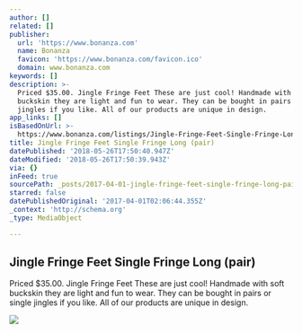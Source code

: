 ```yaml
---
author: []
related: []
publisher:
  url: 'https://www.bonanza.com'
  name: Bonanza
  favicon: 'https://www.bonanza.com/favicon.ico'
  domain: www.bonanza.com
keywords: []
description: >-
  Priced $35.00. Jingle Fringe Feet These are just cool! Handmade with soft
  buckskin they are light and fun to wear. They can be bought in pairs or single
  jingles if you like. All of our products are unique in design.
app_links: []
isBasedOnUrl: >-
  https://www.bonanza.com/listings/Jingle-Fringe-Feet-Single-Fringe-Long-pair-/388167977
title: Jingle Fringe Feet Single Fringe Long (pair)
datePublished: '2018-05-26T17:50:40.947Z'
dateModified: '2018-05-26T17:50:39.943Z'
via: {}
inFeed: true
sourcePath: _posts/2017-04-01-jingle-fringe-feet-single-fringe-long-pair.md
starred: false
datePublishedOriginal: '2017-04-01T02:06:44.355Z'
_context: 'http://schema.org'
_type: MediaObject

---
```

<article style=""><h1>Jingle Fringe Feet Single Fringe Long (pair)</h1><p>Priced $35.00. Jingle Fringe Feet These are just cool! Handmade with soft buckskin they are light and fun to wear. They can be bought in pairs or single jingles if you like. All of our products are unique in design.</p><img src="https://images.bonanzastatic.com/afu/images/3454/5693/34/jinglesfrlongpairtan1b.jpg" /></article>